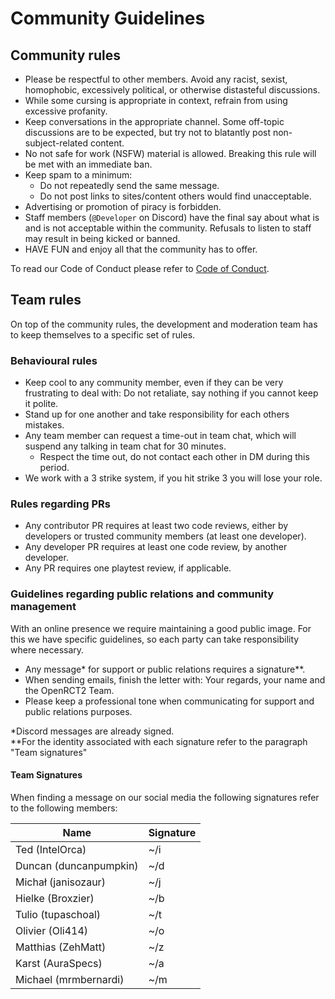 # Community Guidelines

## Community rules

- Please be respectful to other members. Avoid any racist, sexist, homophobic, excessively political, or otherwise distasteful discussions.
- While some cursing is appropriate in context, refrain from using excessive profanity.
- Keep conversations in the appropriate channel. Some off-topic discussions are to be expected, but try not to blatantly post non-subject-related content.
- No not safe for work (NSFW) material is allowed. Breaking this rule will be met with an immediate ban.
- Keep spam to a minimum:
  - Do not repeatedly send the same message.
  - Do not post links to sites/content others would find unacceptable.
- Advertising or promotion of piracy is forbidden.
- Staff members (`@Developer` on Discord) have the final say about what is and is not acceptable within the community. Refusals to listen to staff may result in being kicked or banned.
- HAVE FUN and enjoy all that the community has to offer.

To read our Code of Conduct please refer to [Code of Conduct](CODE_OF_CONDUCT.md).
 
## Team rules

On top of the community rules, the development and moderation team has to keep themselves to a specific set of rules.

### Behavioural rules

- Keep cool to any community member, even if they can be very frustrating to deal with: Do not retaliate, say nothing if you cannot keep it polite.
- Stand up for one another and take responsibility for each others mistakes.
- Any team member can request a time-out in team chat, which will suspend any talking in team chat for 30 minutes.
  - Respect the time out, do not contact each other in DM during this period.
- We work with a 3 strike system, if you hit strike 3 you will lose your role.

### Rules regarding PRs
- Any contributor PR requires at least two code reviews, either by developers or trusted community members (at least one developer).
- Any developer PR requires at least one code review, by another developer.
- Any PR requires one playtest review, if applicable.

### Guidelines regarding public relations and community management

With an online presence we require maintaining a good public image. For this we have specific guidelines, so each party can take responsibility where necessary.

- Any message* for support or public relations requires a signature**.
- When sending emails, finish the letter with: Your regards, your name and the OpenRCT2 Team.
- Please keep a professional tone when communicating for support and public relations purposes.

*Discord messages are already signed.  
**For the identity associated with each signature refer to the paragraph "Team signatures"


#### Team Signatures
When finding a message on our social media the following signatures refer to the following members:

| Name | Signature |
| ---- | --------- |
| Ted (IntelOrca) | ~/i | 
| Duncan (duncanpumpkin) | ~/d |
| Michał (janisozaur) | ~/j |
| Hielke (Broxzier) | ~/b |
| Tulio (tupaschoal) | ~/t | 
| Olivier (Oli414) | ~/o |
| Matthias (ZehMatt) | ~/z |
| Karst (AuraSpecs)  | ~/a |
| Michael (mrmbernardi) | ~/m |